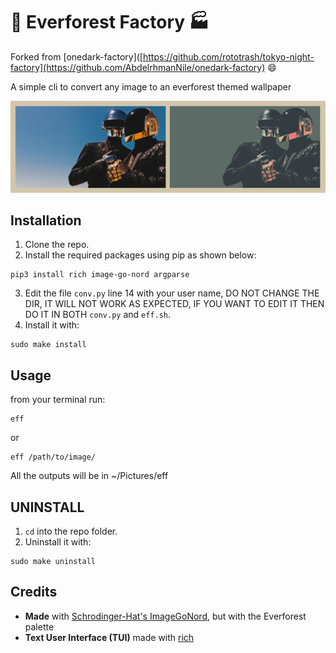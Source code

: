 # 🌲 Everforest Factory 🏭
Forked from [onedark-factory]([https://github.com/rototrash/tokyo-night-factory](https://github.com/AbdelrhmanNile/onedark-factory) 😄

A simple cli to convert any image to an everforest themed wallpaper

![example](./example.png)

## Installation
1. Clone the repo.
2. Install the required packages using pip as shown below:
```
pip3 install rich image-go-nord argparse
```
3. Edit the file ```conv.py``` line 14 with your user name, DO NOT CHANGE THE DIR, IT WILL NOT WORK AS EXPECTED, IF YOU WANT TO EDIT IT THEN DO IT IN BOTH ```conv.py``` and ```eff.sh```.
4. Install it with:
```
sudo make install
```

## Usage
from your terminal run:
```
eff
```
or
```
eff /path/to/image/
```

 All the outputs will be in ~/Pictures/eff

 ## UNINSTALL
 1. ```cd``` into the repo folder.
 2. Uninstall it with:
 ```
 sudo make uninstall
 ```


 ## Credits
- **Made** with [Schrodinger-Hat's ImageGoNord](https://github.com/Schrodinger-Hat), but with the Everforest palette
- **Text User Interface (TUI)** made with [rich](https://github.com/willmcgugan/rich)
